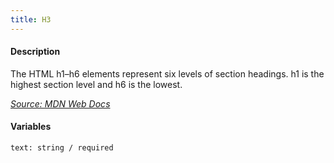 ```yaml
---
title: H3
---
```

#### Description
The HTML h1–h6 elements represent six levels of section headings. h1 is the highest section level and h6 is the lowest.

*[Source: MDN Web Docs](https://developer.mozilla.org/en-US/docs/Web/HTML/Element/Heading_Elements)*

#### Variables
~~~
text: string / required
~~~
